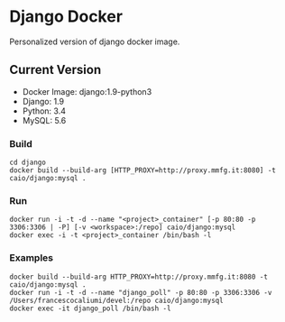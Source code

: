 # Django Docker

Personalized version of django docker image. 

## Current Version

- Docker Image: django:1.9-python3
- Django: 1.9
- Python: 3.4
- MySQL:  5.6

### Build

```
cd django
docker build --build-arg [HTTP_PROXY=http://proxy.mmfg.it:8080] -t caio/django:mysql .
```

### Run

```
docker run -i -t -d --name "<project>_container" [-p 80:80 -p 3306:3306 | -P] [-v <workspace>:/repo] caio/django:mysql
docker exec -i -t <project>_container /bin/bash -l
```

### Examples

```
docker build --build-arg HTTP_PROXY=http://proxy.mmfg.it:8080 -t caio/django:mysql .
docker run -i -t -d --name "django_poll" -p 80:80 -p 3306:3306 -v /Users/francescocaliumi/devel:/repo caio/django:mysql
docker exec -it django_poll /bin/bash -l
```